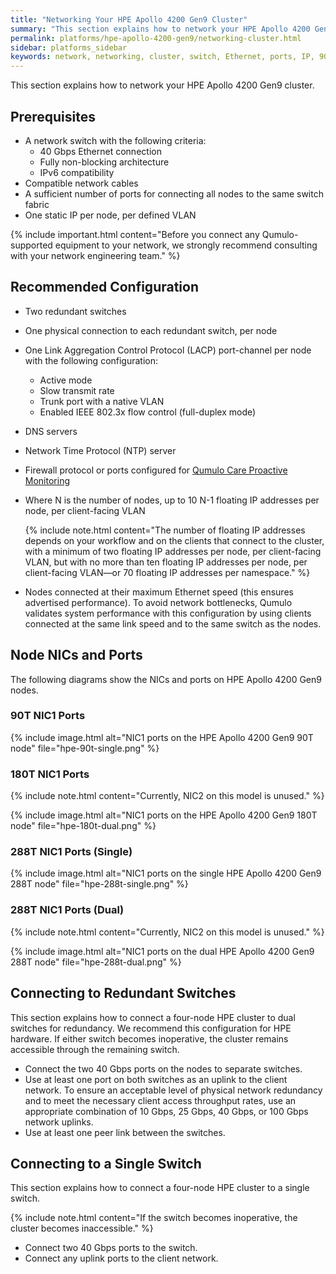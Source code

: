 ```yaml
---
title: "Networking Your HPE Apollo 4200 Gen9 Cluster"
summary: "This section explains how to network your HPE Apollo 4200 Gen9 cluster."
permalink: platforms/hpe-apollo-4200-gen9/networking-cluster.html
sidebar: platforms_sidebar
keywords: network, networking, cluster, switch, Ethernet, ports, IP, 90T, 180T, 288T
---
```


This section explains how to network your HPE Apollo 4200 Gen9 cluster.

## Prerequisites

* A network switch with the following criteria:
  * 40 Gbps Ethernet connection
  * Fully non-blocking architecture
  * IPv6 compatibility
* Compatible network cables
* A sufficient number of ports for connecting all nodes to the same switch fabric
* One static IP per node, per defined VLAN

{% include important.html content="Before you connect any Qumulo-supported equipment to your network, we strongly recommend consulting with your network engineering team." %}

## Recommended Configuration

* Two redundant switches
* One physical connection to each redundant switch, per node
* One Link Aggregation Control Protocol (LACP) port-channel per node with the following configuration:
  * Active mode
  * Slow transmit rate
  * Trunk port with a native VLAN
  * Enabled IEEE 802.3x flow control (full-duplex mode)
* DNS servers
* Network Time Protocol (NTP) server
* Firewall protocol or ports configured for [Qumulo Care Proactive Monitoring](https://care.qumulo.com/hc/en-us/articles/115007283828-Qumulo-Care-Proactive-Monitoring)
* Where N is the number of nodes, up to 10 N-1 floating IP addresses per node, per client-facing VLAN

  {% include note.html content="The number of floating IP addresses depends on your workflow and on the clients that connect to the cluster, with a minimum of two floating IP addresses per node, per client-facing VLAN, but with no more than ten floating IP addresses per node, per client-facing VLAN&mdash;or 70 floating IP addresses per namespace." %}

* Nodes connected at their maximum Ethernet speed (this ensures advertised performance). To avoid network bottlenecks, Qumulo validates system performance with this configuration by using clients connected at the same link speed and to the same switch as the nodes.

## Node NICs and Ports
The following diagrams show the NICs and ports on HPE Apollo 4200 Gen9 nodes.

### 90T NIC1 Ports

{% include image.html alt="NIC1 ports on the HPE Apollo 4200 Gen9 90T node" file="hpe-90t-single.png" %}

### 180T NIC1 Ports

{% include note.html content="Currently, NIC2 on this model is unused." %}

{% include image.html alt="NIC1 ports on the HPE Apollo 4200 Gen9 180T node" file="hpe-180t-dual.png" %}

### 288T NIC1 Ports (Single)

{% include image.html alt="NIC1 ports on the single HPE Apollo 4200 Gen9 288T node" file="hpe-288t-single.png" %}

### 288T NIC1 Ports (Dual)

{% include note.html content="Currently, NIC2 on this model is unused." %}

{% include image.html alt="NIC1 ports on the dual HPE Apollo 4200 Gen9 288T node" file="hpe-288t-dual.png" %}

## Connecting to Redundant Switches

This section explains how to connect a four-node HPE cluster to dual switches for redundancy. We recommend this configuration for HPE hardware. If either switch becomes inoperative, the cluster remains accessible through the remaining switch.

* Connect the two 40 Gbps ports on the nodes to separate switches.
* Use at least one port on both switches as an uplink to the client network. To ensure an acceptable level of physical network redundancy and to meet the necessary client access throughput rates, use an appropriate combination of 10 Gbps, 25 Gbps, 40 Gbps, or 100 Gbps network uplinks.
* Use at least one peer link between the switches.

## Connecting to a Single Switch

This section explains how to connect a four-node HPE cluster to a single switch.

{% include note.html content="If the switch becomes inoperative, the cluster becomes inaccessible." %}

* Connect two 40 Gbps ports to the switch.
* Connect any uplink ports to the client network.
